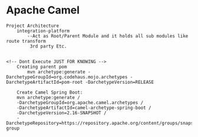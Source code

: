 # Apache Camel
    Project Architecture
 		integration-platform
 			--Act as Root/Parent Module and it holds all sub modules like route transform
 			 3rd party Etc.


    <!-- Dont Execute JUST FOR KNOWING -->
        Creating parent pom
            mvn archetype:generate -DarchetypeGroupId=org.codehaus.mojo.archetypes -DarchetypeArtifactId=pom-root -DarchetypeVersion=RELEASE
    
        Create Camel Spring Boot:
        mvn archetype:generate /
        -DarchetypeGroupId=org.apache.camel.archetypes /
        -DarchetypeArtifactId=camel-archetype-spring-boot /
        -DarchetypeVersion=2.16-SNAPSHOT /
        -DarchetypeRepository=https://repository.apache.org/content/groups/snapshots-group